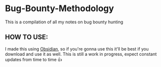 # Bug-Bounty-Methodology

This is a compilation of all my notes on bug bounty hunting

## HOW TO USE:
I made this using [Obsidian](https://obsidian.md/download), so if you're gonna use this it'll be best if you download and use it as well.
This is still a work in progress, expect constant updates from time to time 👍
